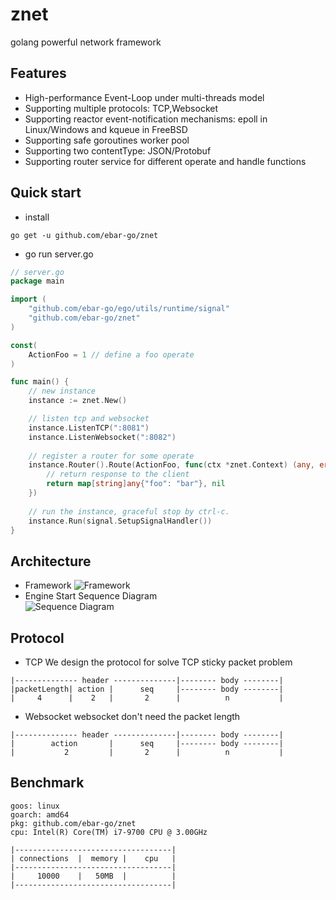 # znet
golang powerful network framework


## Features
- High-performance Event-Loop under multi-threads model
- Supporting multiple protocols: TCP,Websocket
- Supporting reactor event-notification mechanisms: epoll in Linux/Windows and kqueue in FreeBSD
- Supporting safe goroutines worker pool
- Supporting two contentType: JSON/Protobuf 
- Supporting router service for different operate and handle functions



## Quick start
- install
```
go get -u github.com/ebar-go/znet
```

- go run server.go
```go
// server.go
package main

import (
	"github.com/ebar-go/ego/utils/runtime/signal"
	"github.com/ebar-go/znet"
)

const(
	ActionFoo = 1 // define a foo operate
)

func main() {
	// new instance
	instance := znet.New()

	// listen tcp and websocket
	instance.ListenTCP(":8081")
	instance.ListenWebsocket(":8082")
    
	// register a router for some operate
	instance.Router().Route(ActionFoo, func(ctx *znet.Context) (any, error) {
		// return response to the client
		return map[string]any{"foo": "bar"}, nil
	})
	
	// run the instance, graceful stop by ctrl-c.
	instance.Run(signal.SetupSignalHandler())
}

```

## Architecture
- Framework
  ![Framework](http://assets.processon.com/chart_image/62b3d00e637689074ac74fb3.png?1)
- Engine Start Sequence Diagram   
  ![Sequence Diagram](http://assets.processon.com/chart_image/6367a4755653bb5ba365c2ab.png?3)


## Protocol
- TCP 
We design the protocol for solve TCP sticky packet problem
```
|-------------- header --------------|-------- body --------|
|packetLength| action |      seq     |-------- body --------|
|     4      |    2   |       2      |          n           |
```

- Websocket
websocket don't need the packet length
```
|-------------- header --------------|-------- body --------|
|        action       |      seq     |-------- body --------|
|           2         |       2      |          n           |
```

## Benchmark
```
goos: linux
goarch: amd64
pkg: github.com/ebar-go/znet
cpu: Intel(R) Core(TM) i7-9700 CPU @ 3.00GHz

|-----------------------------------|
| connections  |  memory |    cpu   |
|-----------------------------------|
|     10000    |   50MB  |          |
|-----------------------------------|
```
